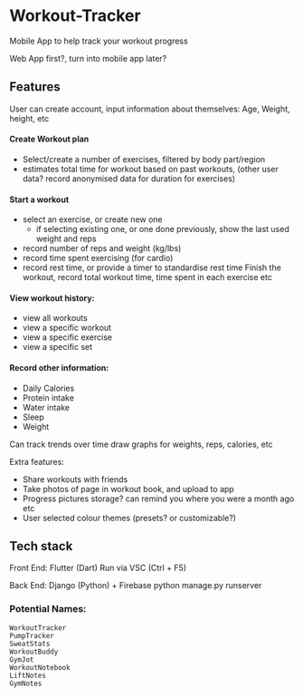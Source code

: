 # Workout-Tracker
Mobile App to help track your workout progress

Web App first?, turn into mobile app later?

## Features

User can create account, input information about themselves: Age, Weight, height, etc

#### Create Workout plan
   - Select/create a number of exercises, filtered by body part/region
   - estimates total time for workout based on past workouts, (other user data? record anonymised data for duration for exercises)

#### Start a workout
   - select an exercise, or create new one
        - if selecting existing one, or one done previously, show the last used weight and reps
   - record number of reps and weight (kg/lbs)
   - record time spent exercising (for cardio)
   - record rest time, or provide a timer to standardise rest time
Finish the workout, record total workout time, time spent in each exercise etc

#### View workout history:
   - view all workouts
   - view a specific workout
   - view a specific exercise
   - view a specific set

#### Record other information:
   - Daily Calories
   - Protein intake
   - Water intake
   - Sleep
   - Weight

Can track trends over time
draw graphs for weights, reps, calories, etc

Extra features:
   - Share workouts with friends
   - Take photos of page in workout book, and upload to app
   - Progress pictures storage? can remind you where you were a month ago etc
   - User selected colour themes (presets? or customizable?)


## Tech stack

Front End:
Flutter (Dart)
    Run via VSC (Ctrl + F5)

Back End:
Django (Python) + Firebase
    python manage.py runserver


### Potential Names:
    WorkoutTracker
    PumpTracker
    SweatStats
    WorkoutBuddy
    GymJot
    WorkoutNotebook
    LiftNotes
    GymNotes
